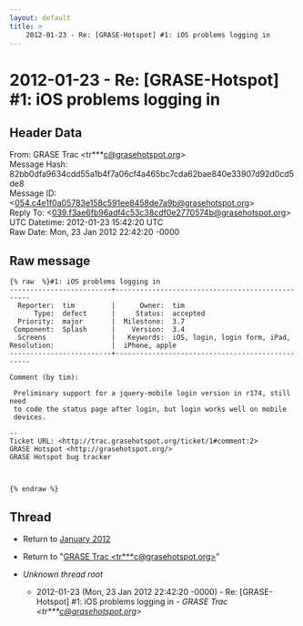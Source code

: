 ```yaml
---
layout: default
title: >
    2012-01-23 - Re: [GRASE-Hotspot] #1: iOS problems logging in
---
```


# 2012-01-23 - Re: [GRASE-Hotspot] #1: iOS problems logging in

## Header Data

From: GRASE Trac \<tr***c@grasehotspot.org\><br>
Message Hash: 82bb0dfa9634cdd55a1b4f7a06cf4a465bc7cda62bae840e33907d92d0cd5de8<br>
Message ID: \<054.c4e1f0a05783e158c591ee8458de7a9b@grasehotspot.org\><br>
Reply To: \<039.f3ae6fb96adf4c53c38cdf0e2770574b@grasehotspot.org\><br>
UTC Datetime: 2012-01-23 15:42:20 UTC<br>
Raw Date: Mon, 23 Jan 2012 22:42:20 -0000<br>

## Raw message

```
{% raw  %}#1: iOS problems logging in
-------------------------+-------------------------------------------------
  Reporter:  tim         |      Owner:  tim
      Type:  defect      |     Status:  accepted
  Priority:  major       |  Milestone:  3.7
 Component:  Splash      |    Version:  3.4
  Screens                |   Keywords:  iOS, login, login form, iPad,
Resolution:              |  iPhone, apple
-------------------------+-------------------------------------------------

Comment (by tim):

 Preliminary support for a jquery-mobile login version in r174, still need
 to code the status page after login, but login works well on mobile
 devices.

-- 
Ticket URL: <http://trac.grasehotspot.org/ticket/1#comment:2>
GRASE Hotspot <http://grasehotspot.org/>
GRASE Hotspot bug tracker



{% endraw %}
```

## Thread

+ Return to [January 2012](/archive/2012/01)

+ Return to "[GRASE Trac <tr***c<span>@</span>grasehotspot.org>](/authors/tr___c_at_grasehotspot_org)"

+ _Unknown thread root_
  + 2012-01-23 (Mon, 23 Jan 2012 22:42:20 -0000) - Re: [GRASE-Hotspot] #1: iOS problems logging in - _GRASE Trac \<tr***c@grasehotspot.org\>_

